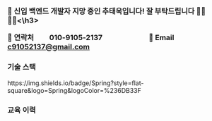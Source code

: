 
<h3>🤵 신입 백엔드 개발자 지망 중인 추태욱입니다! 잘 부탁드립니다 🙇‍♀️🙇‍♀️<\h3>

📱 **연락처**           010-9105-2137                          
📧 **Email**            c91052137@gmail.com

<h3> 기술 스택 </h3>
https://img.shields.io/badge/Spring?style=flat-square&logo=Spring&logoColor=%236DB33F


### 교육 이력


